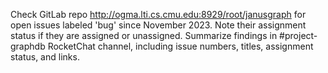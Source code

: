 Check GitLab repo http://ogma.lti.cs.cmu.edu:8929/root/janusgraph for open issues labeled 'bug' since November 2023. Note their assignment status if they are assigned or unassigned. Summarize findings in #project-graphdb RocketChat channel, including issue numbers, titles, assignment status, and links.